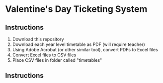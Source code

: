# Valentine's Day Ticketing System
## Instructions
1. Download this repository
2. Download each year level timetable as PDF (will require teacher)
3. Using Adobe Acrobat (or other similar tool), convert PDFs to Excel files
4. Convert Excel files to CSV files
5. Place CSV files in folder called "timetables"
## Instructions
